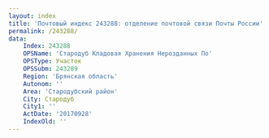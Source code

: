```yaml
---
layout: index
title: 'Почтовый индекс 243288: отделение почтовой связи Почты России'
permalink: /243288/
data:
    Index: 243288
    OPSName: 'Стародуб Кладовая Хранения Нерозданных По'
    OPSType: Участок
    OPSSubm: 243289
    Region: 'Брянская область'
    Autonom: ''
    Area: 'Стародубский район'
    City: Стародуб
    City1: ''
    ActDate: '20170928'
    IndexOld: ''
---
```

